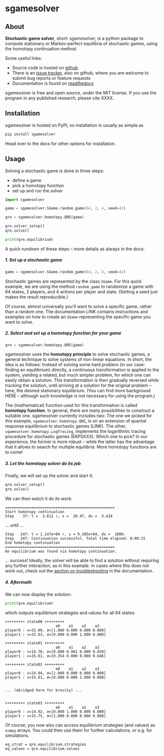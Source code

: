 # sgamesolver  
  
  
## About  
  
**Stochastic game solver**, short: sgamesolver, is a python package to compute  stationary or Markov-perfect equilibria of stochastic games, using the  homotopy continuation method.  

Some useful links:
- Source code is hosted on [github](https://github.com/davidpoensgen/sgamesolver)
- There is an [issue tracker](https://github.com/davidpoensgen/sgamesolver/issues), also on github, where you are welcome to submit bug reports or feature requests
- Documentation is found on [readthedocs](https://sgamesolver.readthedocs.io/en/latest/)

sgamesolver is free and open source, under the MIT license. If you use the program in any published research, please cite XXXX.

## Installation
sgamesolver is hosted on PyPI, so installation is usually as simple as
 ````sh
pip install sgamesolver
````
Head over to the docs for other options for installation.

## Usage
Solving a stochastic game is done in three steps: 
- define a game
- pick a homotopy function
- set up and run the solver

````python
import sgamesolver

game = sgamesolver.SGame.random_game(64, 2, 4, seed=42)

qre = sgamesolver.homotopy.QRE(game)

qre.solver_setup()
qre.solve()

print(qre.equilibrium)
````


A quick rundown of these steps – more details as always in the docs:

##### 1. Set up a stochastic game
````python
game = sgamesolver.SGame.random_game(64, 2, 4, seed=42)
````

Stochastic games are represented by the class `SGame`. For this quick example, we are using the method `random_game` to randomize a game with 64 states, 2 players, and 4 actions per player and state. (Setting a seed just makes the result reproducible.) 

Of course, almost universally you'll want to solve a specific game, rather than a random one. The documentation LINK contains instructions and examples on how to create an `SGame` representing the specific game you want to solve.

##### 2. Select and set up a homotopy function for your game
```python
qre = sgamesolver.homotopy.QRE(game)
```

sgamesolver uses the **homotopy principle** to solve stochastic games, a general technique to solve systems of non-linear equations. In short, the idea is as follows: Instead of solving some hard problem (in our case: finding an equilibrium) directly, a continuous transformation is applied to the system, yielding a related, but much simpler problem, for which one can easily obtain a solution. This transformation is then gradually reversed while tracking the solution, until arriving at a solution for the original problem – here, the desired stationary equilibrium. (You can find more background HERE – although such knowledge is not necessary for using the program.)

The (mathematical) function used for this transformation is called **homotopy function**. In general, there are many possibilities to construct a suitable one. sgamesolver currently includes two: The one we picked for this example, `sgamesolver.homotopy.QRE`, is on an extension of quantal response equilibrium to stochastic games (LINK). The other, `sgamesolver.homotopy.LogTracing`, implements the logarithmic tracing procedure for stochastic games (EKPSXXX). Which one to pick? In our experience, the former is more robust – while the latter has the advantage that it allows to search for multiple equilibria. 
More homotopy functions are to come!

##### 3. Let the homotopy solver do its job
Finally, we will set up the solver and start it:
```python
qre.solver_setup()
qre.solve()
```

We can then watch it do its work:
```
==================================================
Start homotopy continuation
Step    37: t =  3.612 ↑, s =  20.47, ds =  3.418

```
... until ...
```
Step   247: t = 1.147e+04 ↑, s = 9.385e+04, ds =  1000.
Step   247: Continuation successful. Total time elapsed: 0:00:15
End homotopy continuation
==================================================
An equilibrium was found via homotopy continuation.
```
... success!
Ideally, the solver will be able to find a solution without requiring any further interaction, as in this example. In cases where this does not work out, check out the  [section on troubleshooting](https://sgamesolver.readthedocs.io/en/latest/troubleshooting.html) in the documentation.

##### 4. Aftermath
We can now display the solution:
```python
print(qre.equilibrium)
```
which outputs equilibrium strategies and values for all 64 states:
```
+++++++++ state00 +++++++++
                       a0    a1    a2    a3  
player0 : v=15.09, σ=[1.000 0.000 0.000 0.000]
player1 : v=15.63, σ=[0.000 0.000 1.000 0.000]

+++++++++ state01 +++++++++
                       a0    a1    a2    a3  
player0 : v=14.76, σ=[0.000 0.961 0.000 0.039]
player1 : v=15.61, σ=[0.354 0.000 0.000 0.646]

+++++++++ state02 +++++++++
                       a0    a1    a2    a3  
player0 : v=14.84, σ=[1.000 0.000 0.000 0.000]
player1 : v=15.61, σ=[0.000 0.000 1.000 0.000]


... (abridged here for brevity) ...


+++++++++ state63 +++++++++
                       a0    a1    a2    a3  
player0 : v=14.92, σ=[0.000 1.000 0.000 0.000]
player1 : v=15.75, σ=[1.000 0.000 0.000 0.000]

```
Of course, you now also can access equilibrium strategies (and values) as `numpy` arrays. You could then use them for further calculations, or e.g. for simulations.
```
eq_strat = qre.equilibrium.strategies
eq_values = qre.equilibrium.values
```


